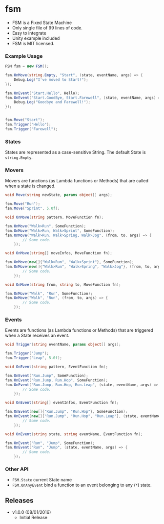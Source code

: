 fsm
=======

- FSM is a Fixed State Machine 
- Only single file of 99 lines of code.
- Easy to integrate
- Unity example included
- FSM is MIT licensed.

### Example Usage

```c#
FSM fsm = new FSM();

fsm.OnMove(string.Empty, "Start", (state, eventName, args) => {
    Debug.Log("I've moved to Start!");
});

fsm.OnEvent("Start.Hello", Hello);
fsm.OnEvent("Start.GoodBye, Start.Farewell", (state, eventName, args) => {
    Debug.Log("Goodbye and Farewell!");    
});


fsm.Move("Start");
fsm.Trigger("Hello");
fsm.Trigger("Farewell");

```

### States

States are represented as a case-sensitive String. The default State is `string.Empty`.

### Movers

Movers are functions (as Lambda functions or Methods) that are called when a state is changed.

```c#
void Move(string newState, params object[] args);

fsm.Move("Run");
fsm.Move("Sprint", 5.0f);

```

```c#
void OnMove(string pattern, MoveFunction fn);

fsm.OnMove("Walk>Run", SomeFunction);
fsm.OnMove("Walk>Run, Walk>Sprint", SomeFunction);
fsm.OnMove("Walk>Run, Walk>Spring, Walk>Jog", (from, to, args) => {
        // Some code.
    });
```

```c#
void OnMove(string[] moveInfos, MoveFunction fn);

fsm.OnMove(new[]{"Walk>Run", "Walk>Sprint"}, SomeFunction);
fsm.OnMove(new[]{"Walk>Run", "Walk>Spring", "Walk>Jog"}, (from, to, args) => {
        // Some code.
    });
```

```c#
void OnMove(string from, string to, MoveFunction fn);

fsm.OnMove("Walk", "Run", SomeFunction);
fsm.OnMove("Walk", "Run", (from, to, args) => {
        // Some code.
    });
```

### Events

Events are functions (as Lambda functions or Methods) that are triggered when a State receives an event.

```c#
void Trigger(string eventName, params object[] args);

fsm.Trigger("Jump");
fsm.Trigger("Leap", 5.0f);
```

```c#
void OnEvent(string pattern, EventFunction fn);

fsm.OnEvent("Run.Jump", SomeFunction);
fsm.OnEvent("Run.Jump, Run.Hop", SomeFunction);
fsm.OnEvent("Run.Jump, Run.Hop, Run.Leap", (state, eventName, args) => {
        // Some code.
    });
```

```c#
void OnEvent(string[] eventInfos, EventFunction fn);

fsm.OnEvent(new[]{"Run.Jump", "Run.Hop"}, SomeFunction);
fsm.OnEvent(new[]{"Run.Jump", "Run.Hop", "Run.Leap"}, (state, eventName, args) => {
        // Some code.
    });
```

```c#
void OnEvent(string state, string eventName, EventFunction fn);

fsm.OnEvent("Run", "Jump", SomeFunction);
fsm.OnEvent("Run", "Jump", (state, eventName, args) => {
        // Some code.
    });
```

### Other API

- `FSM.State` current State name
- `FSM.OnAnyEvent` bind a function to an event belonging to any (`*`) state.

## Releases
- v1.0.0 (08/01/2016)
  - Initial Release
